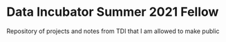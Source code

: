 # Data Incubator Summer 2021 Fellow

Repository of projects and notes from TDI that I am allowed to make public
